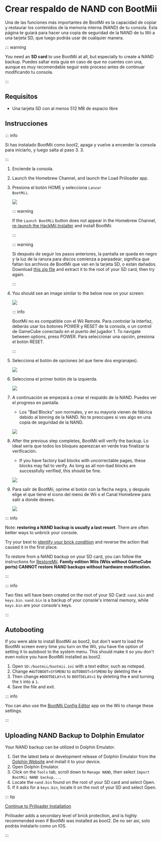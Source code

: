 # Crear respaldo de NAND con BootMii

Una de las funciones más importantes de BootMii es la capacidad de copiar y restaurar los contenidos de la memoria interna (NAND) de tu consola.
Esta página te guiará para hacer una copia de seguridad de la NAND de tu Wii a una tarjeta SD, que luego podrás usar de cualquier manera.

::: warning

You need an **SD card** to use BootMii at all, but especially to create a NAND backup. Puedes saltar esta guía en caso de que no cuentes con una, aunque es muy recomendable seguir este proceso antes de continuar modificando tu consola.

:::

## Requisitos

- Una tarjeta SD con al menos 512 MB de espacio libre

## Instrucciones

::: info

Si has instalado BootMii como boot2, apaga y vuelve a encender la consola para iniciarlo, y luego salta al paso 3. 3.

:::

1. Enciende la consola.

2. Launch the Homebrew Channel, and launch the Load Priiloader app.

3. Presiona el botón HOME y selecciona <code>Lanzar BootMii</code>.

   ![](/images/bootmii/BootMii_HBC.png)

   ::: warning

   If the `Launch BootMii` button does not appear in the Homebrew Channel, [re-launch the HackMii Installer](hackmii) and install BootMii.

   :::

   ::: warning

   Si después de seguir los pasos anteriores, la pantalla se queda en negro y la luz de la ranura para discos comienza a parpadear, significa que faltan los archivos de BootMii que van en la tarjeta SD, o están dañados. Download [this zip file](/assets/files/bootmii_sd_files.zip) and extract it to the root of your SD card, then try again.

   :::

4. You should see an image similar to the below now on your screen:

   ![](/images/bootmii/BootMii_Main.png)

   ::: info

   BootMii no es compatible con el Wii Remote.
   Para controlar la interfaz, deberás usar los botones POWER y RESET de la consola, o un control de GameCube conectado en el puerto del jugador 1.
   To navigate between options, press POWER. Para seleccionar una opción, presiona el botón RESET.

   :::

5. Selecciona el botón de opciones (el que tiene dos engranajes).

   ![](/images/bootmii/BootMii_Gears.png)

6. Selecciona el primer botón de la izquierda.

   ![](/images/bootmii/BootMii_Backup.png)

7. A continuación se empezará a crear el respaldo de la NAND. Puedes ver el progreso en pantalla.

   - Los "Bad Blocks" son normales, y en su mayoría vienen de fábrica debido al binning de la NAND. No te preocupes si ves algo en una copia de seguridad de la NAND.

   ![](/images/bootmii/BootMii_NAND_Backup.png)

8. After the previous step completes, BootMii will verify the backup. Lo ideal sería que todos los bloques aparezcan en verde tras finalizar la verificación.

   - If you have factory bad blocks with uncorrectable pages, these blocks may fail to verify. As long as all non-bad blocks are successfully verified, this should be fine.

   ![](/images/bootmii/BootMii_NAND_Backup_Verify.png)

9. Para salir de BootMii, oprime el botón con la flecha negra, y después elige el que tiene el icono del menú de Wii o el Canal Homebrew para salir a donde desees.

   ![](/images/bootmii/BootMii_Return.png)

::: info

Note: **restoring a NAND backup is usually a last resort**. There are often better ways to unbrick your console.

Try your best to [identify your brick condition](bricks) and reverse the action that caused it in the first place.

To restore from a NAND backup on your SD card, you can follow the instructions for [RestoreMii](bootmiirecover).
**Family edition Wiis (Wiis without GameCube ports) CANNOT restore NAND backups without hardware modification.**

:::

::: info

Two files will have been created on the root of your SD Card: `nand.bin` and `keys.bin`. `nand.bin` is a backup of your console's internal memory, while `keys.bin` are your console's keys.

:::

## Autobooting

If you were able to install BootMii as boot2, but don't want to load the BootMii screen every time you turn on the Wii, you have the option of setting it to autoboot to the system menu. This should make it so you don't even notice you have BootMii installed as boot2.

1. Open `SD:/bootmii/bootmii.ini` with a text editor, such as notepad.
2. Change `#AUTOBOOT=SYSMENU` to `AUTOBOOT=SYSMENU` by deleting the `#`.
3. Then change `#BOOTDELAY=5` to `BOOTDELAY=1` by deleting the `#` and turning the `5` into a `1`.
4. Save the file and exit.

::: info

You can also use the [BootMii Config Editor](https://oscwii.org/library/app/BootMiiConfigurationEditor) app on the Wii to change these settings.

:::

## Uploading NAND Backup to Dolphin Emulator

Your NAND backup can be utilized in Dolphin Emulator.

1. Get the latest beta or development release of Dolphin Emulator from the [Dolphin Website](https://dolphin-emu.org/) and install it to your device.
2. Open Dolphin Emulator.
3. Click on the `Tools` tab, scroll down to `Manage NAND`, then select `Import BootMii NAND backup...`.
4. Locate the `nand.bin` found on the root of your SD card and select Open.
5. If it asks for a `keys.bin`, locate it on the root of your SD and select Open.

::: tip

[Continue to Priiloader Installation](priiloader)

Priiloader adds a secondary level of brick protection, and is highly recommended even if BootMii was installed as boot2. De no ser así, solo podrás instalarlo como un IOS.

:::
